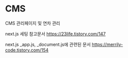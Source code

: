 # CMS
CMS 관리페이지 및 연차 관리

next.js 세팅 참고문서
https://23life.tistory.com/147

next.js _app.js, _document.js에 관련된 문서
https://merrily-code.tistory.com/154